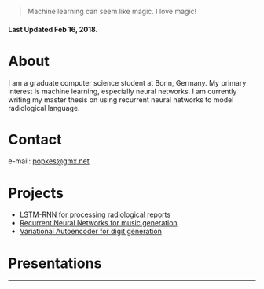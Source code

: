 > Machine learning can seem like magic. I love magic!

#### Last Updated Feb 16, 2018.

# About

I am a graduate computer science student at Bonn, Germany. My primary interest is machine learning, especially neural networks. I am currently writing my master thesis on using recurrent neural networks to model radiological language.


# [](#header-1)Contact

e-mail: popkes@gmx.net

# [](#header-2)Projects

- [LSTM-RNN for processing radiological reports](https://github.com/zotroneneis/lstmLanguageModel)
- [Recurrent Neural Networks for music generation](https://github.com/zotroneneis/deep-music)
- [Variational Autoencoder for digit generation](https://github.com/zotroneneis/tensorflow_deep_learning_models/blob/master/improved_variational_autoencoder.ipynb)


# [](#header-3)Presentations


* * *



